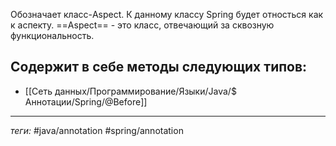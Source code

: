Обозначает класс-Aspect. К данному классу Spring будет относться как к аспекту. ==Aspect== - это класс, отвечающий за сквозную функциональность.

Содержит в себе методы следующих типов: 
- 
- [[Сеть данных/Программирование/Языки/Java/$ Аннотации/Spring/@Before]]

---
*теги:* #java/annotation  #spring/annotation 